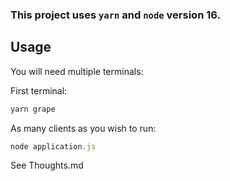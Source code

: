### This project uses `yarn` and `node` version 16.

## Usage

You will need multiple terminals:

First terminal:
```js
yarn grape
```

As many clients as you wish to run:
```js
node application.js
```

See Thoughts.md